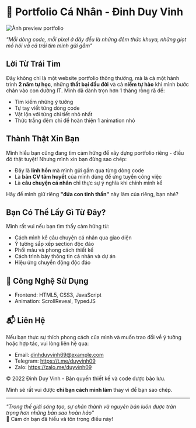 # 💖 Portfolio Cá Nhân - Đinh Duy Vinh

![Ảnh preview portfolio](https://github.com/user-attachments/assets/31fbb844-99d7-4596-9a87-125fd11c9915)

*"Mỗi dòng code, mỗi pixel ở đây đều là những đêm thức khuya, những giọt mồ hôi và cả trái tim mình gửi gắm"*

## Lời Từ Trái Tim

Đây không chỉ là một website portfolio thông thường, mà là cả một hành trình **2 năm tự học**, những **thất bại đầu đời** và cả **niềm tự hào** khi mình bước chân vào con đường IT. Mình đã dành trọn hơn 1 tháng ròng rã để:
- Tìm kiếm những ý tưởng
- Tự tay viết từng dòng code
- Vật lộn với từng chi tiết nhỏ nhất
- Thức trắng đêm chỉ để hoàn thiện 1 animation nhỏ

## Thành Thật Xin Bạn
Mình hiểu bạn cũng đang tìm cảm hứng để xây dựng portfolio riêng - điều đó thật tuyệt! Nhưng mình xin bạn đừng sao chép:
- Đây là **linh hồn** mà mình gửi gắm qua từng dòng code
- Là **bản CV tâm huyết** của mình dùng để ứng tuyển công việc
- Là **câu chuyện cá nhân** chỉ thực sự ý nghĩa khi chính mình kể

Hãy để mình giữ riêng **"đứa con tinh thần"** này làm của riêng, bạn nhé?

## Bạn Có Thể Lấy Gì Từ Đây?
Mình rất vui nếu bạn tìm thấy cảm hứng từ:
- Cách mình kể câu chuyện cá nhân qua giao diện
- Ý tưởng sắp xếp section độc đáo
- Phối màu và phong cách thiết kế
- Cách trình bày thông tin cá nhân và dự án
- Hiệu ứng chuyển động độc đáo

## 🔧 Công Nghệ Sử Dụng
- Frontend: HTML5, CSS3, JavaScript
- Animation: ScrollReveal, TypedJS

## 📬 Liên Hệ
Nếu bạn thực sự thích phong cách của mình và muốn trao đổi về ý tưởng hoặc hợp tác, vui lòng liên hệ qua:
- Email: dinhduyvinh69@example.com
- Telegram: https://t.me/duyvinh09
- Zalo: https://zalo.me/duyvinh09

© 2022 Đinh Duy Vinh - Bản quyền thiết kế và code được bảo lưu.

Mình sẽ rất vui được **chỉ bạn cách mình làm** thay vì để bạn sao chép.

---

_"Trong thế giới sáng tạo, sự chân thành và nguyên bản luôn được trân trọng hơn những bản sao hoàn hảo"_  
💌 Cảm ơn bạn đã hiểu và tôn trọng điều này!
